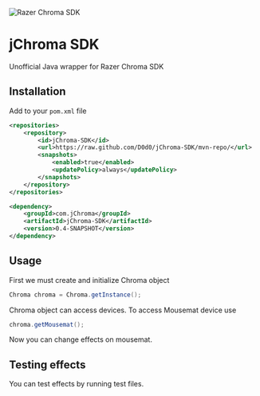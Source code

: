 ![Razer Chroma SDK](http://developer.razerzone.com/wp-content/uploads/works-with-razer-chroma.png)
# jChroma SDK
Unofficial Java wrapper for Razer Chroma SDK

Installation
------------
Add to your `pom.xml` file
```xml
<repositories>
    <repository>
        <id>jChroma-SDK</id>
        <url>https://raw.github.com/D0d0/jChroma-SDK/mvn-repo/</url>
        <snapshots>
            <enabled>true</enabled>
            <updatePolicy>always</updatePolicy>
        </snapshots>
    </repository>
</repositories>

<dependency>
    <groupId>com.jChroma</groupId>
    <artifactId>jChroma-SDK</artifactId>
    <version>0.4-SNAPSHOT</version>
</dependency>
```

Usage
-----
First we must create and initialize Chroma object
```java
Chroma chroma = Chroma.getInstance();
```

Chroma object can access devices. To access Mousemat device use
```java
chroma.getMousemat();
```
Now you can change effects on mousemat.

Testing effects
---------------
You can test effects by running test files.
